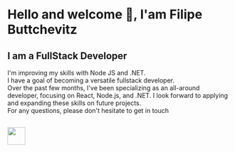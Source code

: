 <h1>Hello and welcome 👋, I'am Filipe Buttchevitz</h1>

<h2 >I am a FullStack Developer</h2>
<p>
I'm improving my skills with Node JS and .NET.<br/> I have a goal of becoming a versatile fullstack developer.<br/> Over the past few months, I've been specializing as an all-around developer, focusing on React, Node.js, and .NET. I look forward to applying and expanding these skills on future projects. <br/>For any questions, please don't hesitate to get in touch</p>

<h2></h2>
<p align="left" dir="auto">
  <img height="40em" src="https://skillicons.dev/icons?i=html,css,javascript,typescript,cs,dotnet,react,nodejs,electron,tailwind,vite,git,github,bitbucket,vscode"/>
</p>
